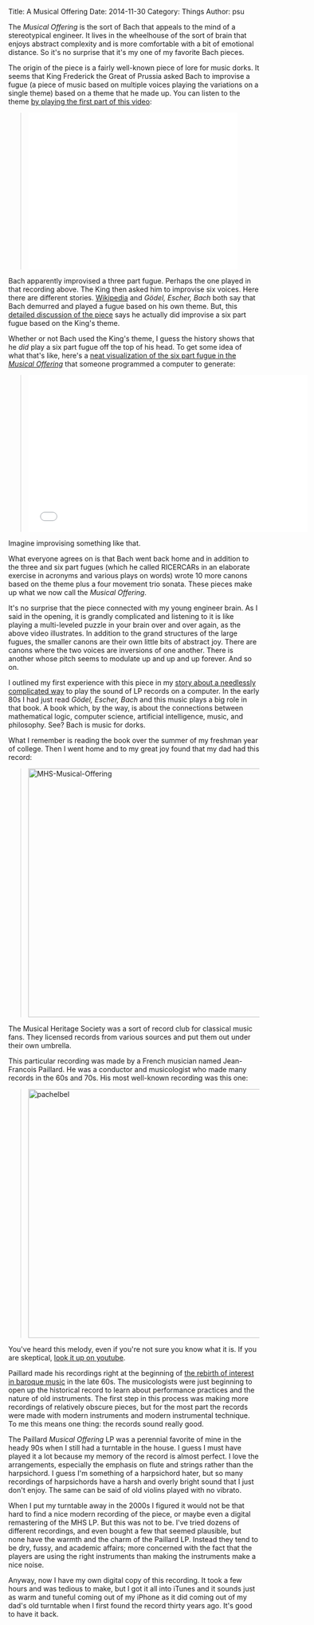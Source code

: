 Title: A Musical Offering
Date: 2014-11-30
Category: Things
Author: psu

The *Musical Offering* is the sort of Bach that appeals to the mind of a stereotypical engineer. It lives in the wheelhouse of the sort of brain that enjoys abstract complexity and is more comfortable with a bit of emotional distance. So it's no surprise that it's my one of my favorite Bach pieces. 

The origin of the piece is a fairly well-known piece of lore for music dorks. It seems that King Frederick the Great of Prussia asked Bach to improvise a fugue (a piece of music based on multiple voices playing the variations on a single theme) based on a theme that he made up. You can listen to the theme <a href="https://www.youtube.com/watch?v=T159n0uuEF4&feature=youtu.be&channel=UC6dF169CKHboKeqmGWjK94g">by playing the first part of this video</a>:

> <iframe width="420" height="315" src="//www.youtube.com/embed/T159n0uuEF4" frameborder="0" allowfullscreen></iframe>

Bach apparently improvised a three part fugue. Perhaps the one played in that recording above. The King then asked him to improvise six voices. Here there are different stories. <a href="http://en.wikipedia.org/wiki/The_Musical_Offering">Wikipedia</a> and *Gödel, Escher, Bach* both say that Bach demurred and played a fugue based on his own theme. But, this <a href="http://jan.ucc.nau.edu/~tas3/musoffcanons.html">detailed discussion of the piece</a> says he actually did improvise a six part fugue based on the King's theme.

Whether or not Bach used the King's theme, I guess the history shows that he *did* play a six part fugue off the top of his head. To get some idea of what that's like, here's a <a href="https://www.youtube.com/watch?v=KYouXtuk0T8&channel=smalin">neat visualization of the six part fugue in the *Musical Offering*</a> that someone programmed a computer to generate:

> <iframe width="560" height="315" src="//www.youtube.com/embed/KYouXtuk0T8" frameborder="0" allowfullscreen></iframe>

Imagine improvising something like that.

What everyone agrees on is that Bach went back home and in addition to the three and six part fugues (which he called RICERCARs in an elaborate exercise in acronyms and various plays on words) wrote 10 more canons based on the theme plus a four movement trio sonata. These pieces make up what we now call the *Musical Offering*.

It's no surprise that the piece connected with my young engineer brain. As I said in the opening, it is grandly complicated and listening to it is like playing a multi-leveled puzzle in your brain over and over again, as the above video illustrates. In addition to the grand structures of the large fugues, the smaller canons are their own little bits of abstract joy. There are canons where the two voices are inversions of one another. There is another whose pitch seems to modulate up and up and up forever. And so on.

I outlined my first experience with this piece in my <a href="http://mutable-states.com/the-airplay-turntable-kit.html">story about a needlessly complicated way</a> to play the sound of LP records on a computer. In the early 80s I had just read *Gödel, Escher, Bach* and this music plays a big role in that book. A book which, by the way, is about the connections between mathematical logic, computer science, artificial intelligence, music, and philosophy. See? Bach is music for dorks.

What I remember is reading the book over the summer of my freshman year of college. Then I went home and to my great joy found that my dad had this record:

> <a href="https://www.flickr.com/photos/79904144@N00/15271548303" title="MHS-Musical-Offering by Pete Su, on Flickr"><img src="https://farm8.staticflickr.com/7547/15271548303_ef9313e0a7.jpg" width="500" height="500" alt="MHS-Musical-Offering"></a>

The Musical Heritage Society was a sort of record club for classical music fans. They licensed records from various sources and put them out under their own umbrella.

This particular recording was made by a French musician named Jean-Francois Paillard. He was a conductor and musicologist who made many records in the 60s and 70s. His most well-known recording was this one:

> <a href="https://www.flickr.com/photos/79904144@N00/15917174591" title="pachelbel by Pete Su, on Flickr"><img src="https://farm8.staticflickr.com/7519/15917174591_d187cd2327.jpg" width="497" height="500" alt="pachelbel"></a>

You've heard this melody, even if you're not sure you know what it is. If you are skeptical, <a href="https://www.youtube.com/watch?v=aQxVE6d3Yj8&channel=gsw55">look it up on youtube</a>.

Paillard made his recordings right at the beginning of <a href="http://mutable-states.com/nouvelle-old-music.html">the rebirth of interest in baroque music</a> in the late 60s. The musicologists were just beginning to open up the historical record to learn about performance practices and the nature of old instruments. The first step in this process was making more recordings of relatively obscure pieces, but for the most part the records were made with modern instruments and modern instrumental technique. To me this means one thing: the records sound really good.

The Paillard *Musical Offering* LP was a perennial favorite of mine in the heady 90s when I still had a turntable in the house. I guess I must have played it a lot because my memory of the record is almost perfect. I love the arrangements, especially the emphasis on flute and strings rather than the harpsichord. I guess I'm something of a harpsichord hater, but so many recordings of harpsichords have a harsh and overly bright sound that I just don't enjoy. The same can be said of old violins played with no vibrato.

When I put my turntable away in the 2000s I figured it would not be that hard to find a nice modern recording of the piece, or maybe even a digital remastering of the MHS LP. But this was not to be. I've tried dozens of different recordings, and even bought a few that seemed plausible, but none have the warmth and the charm of the Paillard LP. Instead they tend to be dry, fussy, and academic affairs; more concerned with the fact that the players are using the right instruments than making the instruments make a nice noise.

Anyway, now I have my own digital copy of this recording. It took a few hours and was tedious to make, but I got it all into iTunes and it sounds just as warm and tuneful coming out of my iPhone as it did coming out of my dad's old turntable when I first found the record thirty years ago. It's good to have it back.
